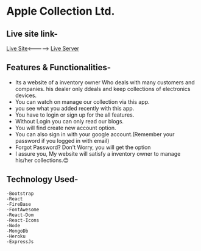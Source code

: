 # Apple Collection Ltd.
## Live site link-

[Live Site](https://ware-house-control.web.app)<----->
[Live Server](https://boiling-lake-18195.herokuapp.com/)



## Features & Functionalities-
* Its a website of a inventory owner Who deals with many customers and companies. his dealer only ddeals and keep collections of electronics devices.
* You can watch on manage our collection via this app.
* you see what you added recently with this app.
* You have to login or sign up for the all features.
* Without Login you can only read our blogs.
* You will find create new account option.
* You can also sign in with your google account.(Remember your password if you logged in with email)
* Forgot Password? Don't Worry, you will get the option
* I assure you, My website will satisfy a inventory owner to manage his/her collections.😊
## Technology Used-
```
-Bootstrap
-React
-FireBase
-FontAwesome
-React-Dom
-React-Icons
-Node
-MongoDb
-Heroku
-ExpressJs
```
